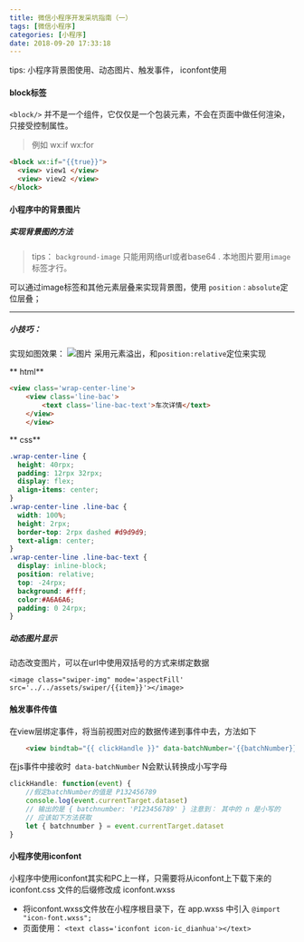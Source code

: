 ```yaml
---
title: 微信小程序开发采坑指南（一）
tags: [微信小程序]
categories: [小程序]
date: 2018-09-20 17:33:18
---
```

tips: 小程序背景图使用、动态图片、触发事件， iconfont使用
<!-- more -->
####  block标签
`<block/>` 并不是一个组件，它仅仅是一个包装元素，不会在页面中做任何渲染，只接受控制属性。
> 例如 wx:if  wx:for

```html
<block wx:if="{{true}}">
  <view> view1 </view>
  <view> view2 </view>
</block>
```
#### 小程序中的背景图片
##### 实现背景图的方法
> tips： `background-image` 只能用网络url或者base64 . 本地图片要用`image`标签才行。

可以通过image标签和其他元素层叠来实现背景图，使用 `position：absolute`定位层叠；

****

##### 小技巧：

实现如图效果：
![图片](/public_s/images/menu.saveimg.savepath20180920175019.jpg)
采用元素溢出，和`position:relative`定位来实现

** html**

```html
<view class='wrap-center-line'>
    <view class='line-bac'>
        <text class='line-bac-text'>车次详情</text>
    </view>
    </view>
```
** css**

```css
.wrap-center-line {
  height: 40rpx;
  padding: 12rpx 32rpx;
  display: flex;
  align-items: center;
}
.wrap-center-line .line-bac {
  width: 100%;
  height: 2rpx;
  border-top: 2rpx dashed #d9d9d9;
  text-align: center;
}
.wrap-center-line .line-bac-text {
  display: inline-block;
  position: relative;
  top: -24rpx;
  background: #fff;
  color:#A6A6A6;
  padding: 0 24rpx;
}
```
##### 动态图片显示
动态改变图片，可以在url中使用双括号的方式来绑定数据

    <image class="swiper-img" mode='aspectFill' src='../../assets/swiper/{{item}}'></image>

#### 触发事件传值

在view层绑定事件，将当前视图对应的数据传递到事件中去，方法如下


```html
    <view bindtab="{{ clickHandle }}" data-batchNumber='{{batchNumber}}'> 点击按钮 </view>
```
在js事件中接收时` data-batchNumber` N会默认转换成小写字母

```js
clickHandle: function(event) {
    //假定batchNumber的值是 P132456789
    console.log(event.currentTarget.dataset)
    // 输出的是 { batchnumber: 'P123456789' } 注意到： 其中的 n 是小写的
    // 应该如下方法获取
    let { batchnumber } = event.currentTarget.dataset
}
```

#### 小程序使用iconfont

小程序中使用iconfont其实和PC上一样，只需要将从iconfont上下载下来的 iconfont.css 文件的后缀修改成 iconfont.wxss
-  将iconfont.wxss文件放在小程序根目录下，在 app.wxss 中引入
    `@import "icon-font.wxss";`
-  页面使用：
    `<text class='iconfont icon-ic_dianhua'></text>`

